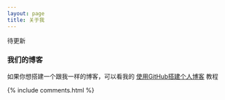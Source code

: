 ```yaml
---
layout: page
title: 关于我 
---
```


待更新


<p>

<h3> 我们的博客 </h3>  

<p>
如果你想搭建一个跟我一样的博客，可以看我的 
<a href="https://mypirlo.github.io/2018/03/%E4%BD%BF%E7%94%A8GitHub%E6%90%AD%E5%BB%BA%E4%B8%AA%E4%BA%BA%E5%8D%9A%E5%AE%A2/"> 使用GitHub搭建个人博客</a>
教程

<p>
{% include comments.html %}

